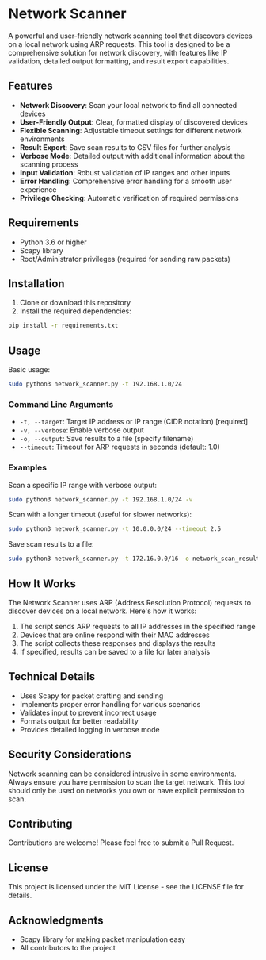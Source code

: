# Network Scanner

A powerful and user-friendly network scanning tool that discovers devices on a local network using ARP requests. This tool is designed to be a comprehensive solution for network discovery, with features like IP validation, detailed output formatting, and result export capabilities.

## Features

- **Network Discovery**: Scan your local network to find all connected devices
- **User-Friendly Output**: Clear, formatted display of discovered devices
- **Flexible Scanning**: Adjustable timeout settings for different network environments
- **Result Export**: Save scan results to CSV files for further analysis
- **Verbose Mode**: Detailed output with additional information about the scanning process
- **Input Validation**: Robust validation of IP ranges and other inputs
- **Error Handling**: Comprehensive error handling for a smooth user experience
- **Privilege Checking**: Automatic verification of required permissions

## Requirements

- Python 3.6 or higher
- Scapy library
- Root/Administrator privileges (required for sending raw packets)

## Installation

1. Clone or download this repository
2. Install the required dependencies:

```bash
pip install -r requirements.txt
```

## Usage

Basic usage:

```bash
sudo python3 network_scanner.py -t 192.168.1.0/24
```

### Command Line Arguments

- `-t, --target`: Target IP address or IP range (CIDR notation) [required]
- `-v, --verbose`: Enable verbose output
- `-o, --output`: Save results to a file (specify filename)
- `--timeout`: Timeout for ARP requests in seconds (default: 1.0)

### Examples

Scan a specific IP range with verbose output:

```bash
sudo python3 network_scanner.py -t 192.168.1.0/24 -v
```

Scan with a longer timeout (useful for slower networks):

```bash
sudo python3 network_scanner.py -t 10.0.0.0/24 --timeout 2.5
```

Save scan results to a file:

```bash
sudo python3 network_scanner.py -t 172.16.0.0/16 -o network_scan_results.csv
```

## How It Works

The Network Scanner uses ARP (Address Resolution Protocol) requests to discover devices on a local network. Here's how it works:

1. The script sends ARP requests to all IP addresses in the specified range
2. Devices that are online respond with their MAC addresses
3. The script collects these responses and displays the results
4. If specified, results can be saved to a file for later analysis

## Technical Details

- Uses Scapy for packet crafting and sending
- Implements proper error handling for various scenarios
- Validates input to prevent incorrect usage
- Formats output for better readability
- Provides detailed logging in verbose mode

## Security Considerations

Network scanning can be considered intrusive in some environments. Always ensure you have permission to scan the target network. This tool should only be used on networks you own or have explicit permission to scan.

## Contributing

Contributions are welcome! Please feel free to submit a Pull Request.

## License

This project is licensed under the MIT License - see the LICENSE file for details.

## Acknowledgments

- Scapy library for making packet manipulation easy
- All contributors to the project
